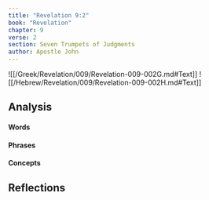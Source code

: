 ```yaml
---
title: "Revelation 9:2"
book: "Revelation"
chapter: 9
verse: 2
section: Seven Trumpets of Judgments
author: Apostle John
---
```

![[/Greek/Revelation/009/Revelation-009-002G.md#Text]]
![[/Hebrew/Revelation/009/Revelation-009-002H.md#Text]]

## Analysis

#### Words

#### Phrases

#### Concepts

## Reflections
